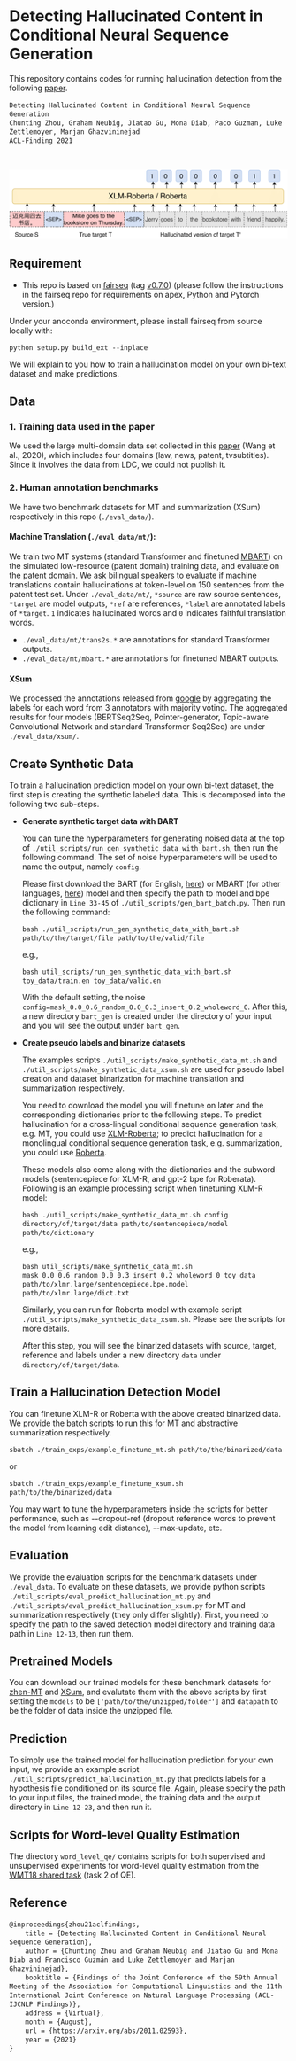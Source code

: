 # Detecting Hallucinated Content in Conditional Neural Sequence Generation
This repository contains codes for running hallucination detection from the following [paper](https://arxiv.org/abs/2011.02593).
```
Detecting Hallucinated Content in Conditional Neural Sequence Generation
Chunting Zhou, Graham Neubig, Jiatao Gu, Mona Diab, Paco Guzman, Luke Zettlemoyer, Marjan Ghazvininejad
ACL-Finding 2021
```
<br>

![Model](figs/model_finetune-1.png)
<br>

## Requirement
- This repo is based on [fairseq](https://github.com/pytorch/fairseq) (tag [v0.7.0](https://github.com/pytorch/fairseq/releases/tag/v0.7.0))
(please follow the instructions in the fairseq repo for requirements on apex, Python and Pytorch version.)

Under your anoconda environment, please install fairseq from source locally with:
```shell script
python setup.py build_ext --inplace
```

We will explain to you how to train a hallucination model on your own bi-text dataset and make predictions.
## Data
### 1. Training data used in the paper

We used the large multi-domain data set collected in this [paper](https://arxiv.org/pdf/1911.09912.pdf) (Wang et al., 2020), which includes four domains (law, news, patent, tvsubtitles).
Since it involves the data from LDC, we could not publish it.

### 2. Human annotation benchmarks 

We have two benchmark datasets for MT and summarization (XSum) respectively in this repo (`./eval_data/`). 
#### Machine Translation (`./eval_data/mt/`): 
We train two MT systems (standard Transformer and finetuned [MBART](https://github.com/pytorch/fairseq/tree/master/examples/mbart)) on the simulated low-resource (patent domain) training data, and evaluate on the patent domain. 
We ask bilingual speakers to evaluate if machine translations contain hallucinations at token-level on 150 sentences from the patent test set.
Under `./eval_data/mt/`, `*source` are raw source sentences, `*target` are model outputs, `*ref` are references, `*label` are annotated labels of `*target`.
`1` indicates hallucinated words and `0` indicates faithful translation words.
- `./eval_data/mt/trans2s.*` are annotations for standard Transformer outputs.
- `./eval_data/mt/mbart.*` are annotations for finetuned MBART outputs.
#### XSum
We processed the annotations released from [google](https://github.com/google-research-datasets/xsum_hallucination_annotations) by aggregating the labels for each word from 3 annotators with majority voting.
The aggregated results for four models (BERTSeq2Seq, Pointer-generator, Topic-aware Convolutional Network and standard Transformer Seq2Seq) are under `./eval_data/xsum/`.

## Create Synthetic Data
To train a hallucination prediction model on your own bi-text dataset, the first step is creating the synthetic labeled data.
This is decomposed into the following two sub-steps.
- **Generate synthetic target data with BART**

  You can tune the hyperparameters for generating noised data at the top of `./util_scripts/run_gen_synthetic_data_with_bart.sh`, then run the following command.
  The set of noise hyperparameters will be used to name the output, namely `config`.

  Please first download the BART (for English, [here](https://github.com/pytorch/fairseq/tree/master/examples/bart)) or MBART (for other languages, [here](https://github.com/pytorch/fairseq/tree/master/examples/mbart)) model
and then specify the path to model and bpe dictionary in `Line 33-45` of `./util_scripts/gen_bart_batch.py`.
  Then run the following command:
  ```commandline
  bash ./util_scripts/run_gen_synthetic_data_with_bart.sh path/to/the/target/file path/to/the/valid/file
  ```
  e.g.,
  ```commandline
  bash util_scripts/run_gen_synthetic_data_with_bart.sh toy_data/train.en toy_data/valid.en
  ```
  With the default setting, the noise `config=mask_0.0_0.6_random_0.0_0.3_insert_0.2_wholeword_0`.
  After this, a new directory `bart_gen` is created under the directory of your input and you will see the output under `bart_gen`.
 
- **Create pseudo labels and binarize datasets**

  The examples scripts `./util_scripts/make_synthetic_data_mt.sh` and `./util_scripts/make_synthetic_data_xsum.sh` 
are used for pseudo label creation and dataset binarization for machine translation and summarization respectively.

  You need to download the model you will finetune on later and the corresponding dictionaries prior to the following steps.
To predict hallucination for a cross-lingual conditional sequence generation task, e.g. MT, you could use [XLM-Roberta](https://github.com/pytorch/fairseq/tree/master/examples/xlmr);
to predict hallucination for a monolingual conditional sequence generation task, e.g. summarization, you could use [Roberta](https://github.com/pytorch/fairseq/tree/master/examples/roberta).

  These models also come along with the dictionaries and the subword models (sentencepiece for XLM-R, and gpt-2 bpe for Roberata).
Following is an example processing script when finetuning XLM-R model:
  ```commandline
  bash ./util_scripts/make_synthetic_data_mt.sh config directory/of/target/data path/to/sentencepiece/model path/to/dictionary 
  ```
  e.g.,
  ```commandline
  bash util_scripts/make_synthetic_data_mt.sh mask_0.0_0.6_random_0.0_0.3_insert_0.2_wholeword_0 toy_data path/to/xlmr.large/sentencepiece.bpe.model path/to/xlmr.large/dict.txt
  ```
  Similarly, you can run for Roberta model with example script `./util_scripts/make_synthetic_data_xsum.sh`. Please see the scripts for more details.

  After this step, you will see the binarized datasets with source, target, reference and labels under a new directory `data` under `directory/of/target/data`.

## Train a Hallucination Detection Model
You can finetune XLM-R or Roberta with the above created binarized data.
We provide the batch scripts to run this for MT and abstractive summarization respectively.
```commandline
sbatch ./train_exps/example_finetune_mt.sh path/to/the/binarized/data
```
or 
```commandline
sbatch ./train_exps/example_finetune_xsum.sh path/to/the/binarized/data
```
You may want to tune the hyperparameters inside the scripts for better performance, such as --dropout-ref (dropout reference words to prevent the model from learning edit distance), --max-update, etc.

## Evaluation
We provide the evaluation scripts for the benchmark datasets under `./eval_data`.
To evaluate on these datasets, we provide python scripts `./util_scripts/eval_predict_hallucination_mt.py` and
`./util_scripts/eval_predict_hallucination_xsum.py` for MT and summarization respectively (they only differ slightly).
First, you need to specify the path to the saved detection model directory and training data path in `Line 12-13`, then run them.

## Pretrained Models
You can download our trained models for these benchmark datasets for [zhen-MT](https://dl.fbaipublicfiles.com/detect-hallucination/zhen.mt.xlmr.tar.gz) and [XSum](https://dl.fbaipublicfiles.com/detect-hallucination/xsum.roberta.tar.gz), and evalutate them with the above scripts by first setting the `models` to be `['path/to/the/unzipped/folder']` and `datapath` to be the folder of data inside the unzipped file.

## Prediction
To simply use the trained model for hallucination prediction for your own input, we provide an example script `./util_scripts/predict_hallucination_mt.py`
that predicts labels for a hypothesis file conditioned on its source file.
Again, please specify the path to your input files, the trained model, the training data and the output directory in `Line 12-23`, and then run it.

## Scripts for Word-level Quality Estimation
The directory `word_level_qe/` contains scripts for both supervised and unsupervised experiments for word-level quality estimation from the [WMT18 shared task](http://www.statmt.org/wmt18/quality-estimation-task.html) (task 2 of QE). 

## Reference
```
@inproceedings{zhou21aclfindings,
    title = {Detecting Hallucinated Content in Conditional Neural Sequence Generation},
    author = {Chunting Zhou and Graham Neubig and Jiatao Gu and Mona Diab and Francisco Guzmán and Luke Zettlemoyer and Marjan Ghazvininejad},
    booktitle = {Findings of the Joint Conference of the 59th Annual Meeting of the Association for Computational Linguistics and the 11th International Joint Conference on Natural Language Processing (ACL-IJCNLP Findings)},
    address = {Virtual},
    month = {August},
    url = {https://arxiv.org/abs/2011.02593},
    year = {2021}
}
```
